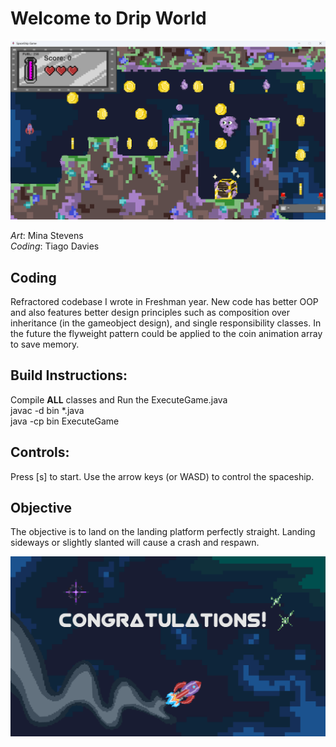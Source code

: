                                                                                   
# Welcome to Drip World
![](src/images/screen/ingameSS.png)

*Art*: Mina Stevens<br>
*Coding*: Tiago Davies

## Coding
Refractored codebase I wrote in Freshman year. New code has better OOP and also features better design principles such as composition over inheritance (in the gameobject design), and single responsibility classes. In the future the flyweight pattern could be applied to the coin animation array to save memory.

## Build Instructions:
Compile **ALL** classes and Run the ExecuteGame.java <br>
javac -d bin *.java <br>
java -cp bin ExecuteGame

## Controls:
Press [s] to start. 
Use the arrow keys (or WASD) to control the spaceship.

## Objective
The objective is to land on the landing platform perfectly straight.
Landing sideways or slightly slanted will cause a crash and respawn.

![](src/images/screen/victoryBackground.png)




